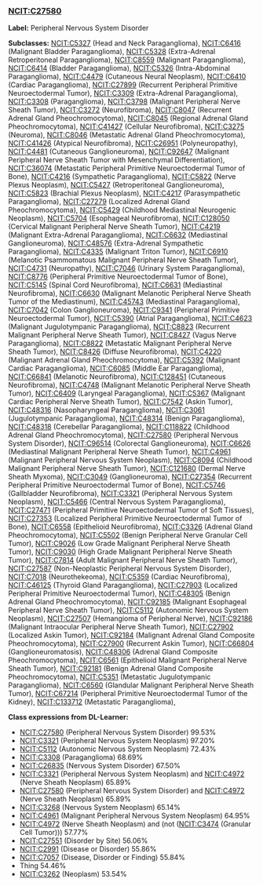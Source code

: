 
### [NCIT:C27580](http://purl.obolibrary.org/obo/NCIT_C27580)
**Label:** Peripheral Nervous System Disorder

**Subclasses:** [NCIT:C5327](http://purl.obolibrary.org/obo/NCIT_C5327) (Head and Neck Paraganglioma), [NCIT:C6416](http://purl.obolibrary.org/obo/NCIT_C6416) (Malignant Bladder Paraganglioma), [NCIT:C5328](http://purl.obolibrary.org/obo/NCIT_C5328) (Extra-Adrenal Retroperitoneal Paraganglioma), [NCIT:C8559](http://purl.obolibrary.org/obo/NCIT_C8559) (Malignant Paraganglioma), [NCIT:C6414](http://purl.obolibrary.org/obo/NCIT_C6414) (Bladder Paraganglioma), [NCIT:C5326](http://purl.obolibrary.org/obo/NCIT_C5326) (Intra-Abdominal Paraganglioma), [NCIT:C4479](http://purl.obolibrary.org/obo/NCIT_C4479) (Cutaneous Neural Neoplasm), [NCIT:C6410](http://purl.obolibrary.org/obo/NCIT_C6410) (Cardiac Paraganglioma), [NCIT:C27899](http://purl.obolibrary.org/obo/NCIT_C27899) (Recurrent Peripheral Primitive Neuroectodermal Tumor), [NCIT:C3309](http://purl.obolibrary.org/obo/NCIT_C3309) (Extra-Adrenal Paraganglioma), [NCIT:C3308](http://purl.obolibrary.org/obo/NCIT_C3308) (Paraganglioma), [NCIT:C3798](http://purl.obolibrary.org/obo/NCIT_C3798) (Malignant Peripheral Nerve Sheath Tumor), [NCIT:C3272](http://purl.obolibrary.org/obo/NCIT_C3272) (Neurofibroma), [NCIT:C8047](http://purl.obolibrary.org/obo/NCIT_C8047) (Recurrent Adrenal Gland Pheochromocytoma), [NCIT:C8045](http://purl.obolibrary.org/obo/NCIT_C8045) (Regional Adrenal Gland Pheochromocytoma), [NCIT:C41427](http://purl.obolibrary.org/obo/NCIT_C41427) (Cellular Neurofibroma), [NCIT:C3275](http://purl.obolibrary.org/obo/NCIT_C3275) (Neuroma), [NCIT:C8046](http://purl.obolibrary.org/obo/NCIT_C8046) (Metastatic Adrenal Gland Pheochromocytoma), [NCIT:C41426](http://purl.obolibrary.org/obo/NCIT_C41426) (Atypical Neurofibroma), [NCIT:C26951](http://purl.obolibrary.org/obo/NCIT_C26951) (Polyneuropathy), [NCIT:C4481](http://purl.obolibrary.org/obo/NCIT_C4481) (Cutaneous Ganglioneuroma), [NCIT:C92647](http://purl.obolibrary.org/obo/NCIT_C92647) (Malignant Peripheral Nerve Sheath Tumor with Mesenchymal Differentiation), [NCIT:C36074](http://purl.obolibrary.org/obo/NCIT_C36074) (Metastatic Peripheral Primitive Neuroectodermal Tumor of Bone), [NCIT:C4216](http://purl.obolibrary.org/obo/NCIT_C4216) (Sympathetic Paraganglioma), [NCIT:C5822](http://purl.obolibrary.org/obo/NCIT_C5822) (Nerve Plexus Neoplasm), [NCIT:C5427](http://purl.obolibrary.org/obo/NCIT_C5427) (Retroperitoneal Ganglioneuroma), [NCIT:C5823](http://purl.obolibrary.org/obo/NCIT_C5823) (Brachial Plexus Neoplasm), [NCIT:C4217](http://purl.obolibrary.org/obo/NCIT_C4217) (Parasympathetic Paraganglioma), [NCIT:C27279](http://purl.obolibrary.org/obo/NCIT_C27279) (Localized Adrenal Gland Pheochromocytoma), [NCIT:C5429](http://purl.obolibrary.org/obo/NCIT_C5429) (Childhood Mediastinal Neurogenic Neoplasm), [NCIT:C5704](http://purl.obolibrary.org/obo/NCIT_C5704) (Esophageal Neurofibroma), [NCIT:C128050](http://purl.obolibrary.org/obo/NCIT_C128050) (Cervical Malignant Peripheral Nerve Sheath Tumor), [NCIT:C4219](http://purl.obolibrary.org/obo/NCIT_C4219) (Malignant Extra-Adrenal Paraganglioma), [NCIT:C6632](http://purl.obolibrary.org/obo/NCIT_C6632) (Mediastinal Ganglioneuroma), [NCIT:C48576](http://purl.obolibrary.org/obo/NCIT_C48576) (Extra-Adrenal Sympathetic Paraganglioma), [NCIT:C4335](http://purl.obolibrary.org/obo/NCIT_C4335) (Malignant Triton Tumor), [NCIT:C6910](http://purl.obolibrary.org/obo/NCIT_C6910) (Melanotic Psammomatous Malignant Peripheral Nerve Sheath Tumor), [NCIT:C4731](http://purl.obolibrary.org/obo/NCIT_C4731) (Neuropathy), [NCIT:C7046](http://purl.obolibrary.org/obo/NCIT_C7046) (Urinary System Paraganglioma), [NCIT:C8776](http://purl.obolibrary.org/obo/NCIT_C8776) (Peripheral Primitive Neuroectodermal Tumor of Bone), [NCIT:C5145](http://purl.obolibrary.org/obo/NCIT_C5145) (Spinal Cord Neurofibroma), [NCIT:C6631](http://purl.obolibrary.org/obo/NCIT_C6631) (Mediastinal Neurofibroma), [NCIT:C6630](http://purl.obolibrary.org/obo/NCIT_C6630) (Malignant Melanotic Peripheral Nerve Sheath Tumor of the Mediastinum), [NCIT:C45743](http://purl.obolibrary.org/obo/NCIT_C45743) (Mediastinal Paraganglioma), [NCIT:C7042](http://purl.obolibrary.org/obo/NCIT_C7042) (Colon Ganglioneuroma), [NCIT:C9341](http://purl.obolibrary.org/obo/NCIT_C9341) (Peripheral Primitive Neuroectodermal Tumor), [NCIT:C5390](http://purl.obolibrary.org/obo/NCIT_C5390) (Atrial Paraganglioma), [NCIT:C4623](http://purl.obolibrary.org/obo/NCIT_C4623) (Malignant Jugulotympanic Paraganglioma), [NCIT:C8823](http://purl.obolibrary.org/obo/NCIT_C8823) (Recurrent Malignant Peripheral Nerve Sheath Tumor), [NCIT:C8427](http://purl.obolibrary.org/obo/NCIT_C8427) (Vagus Nerve Paraganglioma), [NCIT:C8822](http://purl.obolibrary.org/obo/NCIT_C8822) (Metastatic Malignant Peripheral Nerve Sheath Tumor), [NCIT:C8426](http://purl.obolibrary.org/obo/NCIT_C8426) (Diffuse Neurofibroma), [NCIT:C4220](http://purl.obolibrary.org/obo/NCIT_C4220) (Malignant Adrenal Gland Pheochromocytoma), [NCIT:C5392](http://purl.obolibrary.org/obo/NCIT_C5392) (Malignant Cardiac Paraganglioma), [NCIT:C6085](http://purl.obolibrary.org/obo/NCIT_C6085) (Middle Ear Paraganglioma), [NCIT:C66841](http://purl.obolibrary.org/obo/NCIT_C66841) (Melanotic Neurofibroma), [NCIT:C128451](http://purl.obolibrary.org/obo/NCIT_C128451) (Cutaneous Neurofibroma), [NCIT:C4748](http://purl.obolibrary.org/obo/NCIT_C4748) (Malignant Melanotic Peripheral Nerve Sheath Tumor), [NCIT:C6409](http://purl.obolibrary.org/obo/NCIT_C6409) (Laryngeal Paraganglioma), [NCIT:C5367](http://purl.obolibrary.org/obo/NCIT_C5367) (Malignant Cardiac Peripheral Nerve Sheath Tumor), [NCIT:C7542](http://purl.obolibrary.org/obo/NCIT_C7542) (Askin Tumor), [NCIT:C48316](http://purl.obolibrary.org/obo/NCIT_C48316) (Nasopharyngeal Paraganglioma), [NCIT:C3061](http://purl.obolibrary.org/obo/NCIT_C3061) (Jugulotympanic Paraganglioma), [NCIT:C48314](http://purl.obolibrary.org/obo/NCIT_C48314) (Benign Paraganglioma), [NCIT:C48318](http://purl.obolibrary.org/obo/NCIT_C48318) (Cerebellar Paraganglioma), [NCIT:C118822](http://purl.obolibrary.org/obo/NCIT_C118822) (Childhood Adrenal Gland Pheochromocytoma), [NCIT:C27580](http://purl.obolibrary.org/obo/NCIT_C27580) (Peripheral Nervous System Disorder), [NCIT:C96514](http://purl.obolibrary.org/obo/NCIT_C96514) (Colorectal Ganglioneuroma), [NCIT:C6626](http://purl.obolibrary.org/obo/NCIT_C6626) (Mediastinal Malignant Peripheral Nerve Sheath Tumor), [NCIT:C4961](http://purl.obolibrary.org/obo/NCIT_C4961) (Malignant Peripheral Nervous System Neoplasm), [NCIT:C8094](http://purl.obolibrary.org/obo/NCIT_C8094) (Childhood Malignant Peripheral Nerve Sheath Tumor), [NCIT:C121680](http://purl.obolibrary.org/obo/NCIT_C121680) (Dermal Nerve Sheath Myxoma), [NCIT:C3049](http://purl.obolibrary.org/obo/NCIT_C3049) (Ganglioneuroma), [NCIT:C27354](http://purl.obolibrary.org/obo/NCIT_C27354) (Recurrent Peripheral Primitive Neuroectodermal Tumor of Bone), [NCIT:C5746](http://purl.obolibrary.org/obo/NCIT_C5746) (Gallbladder Neurofibroma), [NCIT:C3321](http://purl.obolibrary.org/obo/NCIT_C3321) (Peripheral Nervous System Neoplasm), [NCIT:C5466](http://purl.obolibrary.org/obo/NCIT_C5466) (Central Nervous System Paraganglioma), [NCIT:C27471](http://purl.obolibrary.org/obo/NCIT_C27471) (Peripheral Primitive Neuroectodermal Tumor of Soft Tissues), [NCIT:C27353](http://purl.obolibrary.org/obo/NCIT_C27353) (Localized Peripheral Primitive Neuroectodermal Tumor of Bone), [NCIT:C6558](http://purl.obolibrary.org/obo/NCIT_C6558) (Epithelioid Neurofibroma), [NCIT:C3326](http://purl.obolibrary.org/obo/NCIT_C3326) (Adrenal Gland Pheochromocytoma), [NCIT:C5502](http://purl.obolibrary.org/obo/NCIT_C5502) (Benign Peripheral Nerve Granular Cell Tumor), [NCIT:C9026](http://purl.obolibrary.org/obo/NCIT_C9026) (Low Grade Malignant Peripheral Nerve Sheath Tumor), [NCIT:C9030](http://purl.obolibrary.org/obo/NCIT_C9030) (High Grade Malignant Peripheral Nerve Sheath Tumor), [NCIT:C7814](http://purl.obolibrary.org/obo/NCIT_C7814) (Adult Malignant Peripheral Nerve Sheath Tumor), [NCIT:C27587](http://purl.obolibrary.org/obo/NCIT_C27587) (Non-Neoplastic Peripheral Nervous System Disorder), [NCIT:C7018](http://purl.obolibrary.org/obo/NCIT_C7018) (Neurothekeoma), [NCIT:C5359](http://purl.obolibrary.org/obo/NCIT_C5359) (Cardiac Neurofibroma), [NCIT:C46125](http://purl.obolibrary.org/obo/NCIT_C46125) (Thyroid Gland Paraganglioma), [NCIT:C27903](http://purl.obolibrary.org/obo/NCIT_C27903) (Localized Peripheral Primitive Neuroectodermal Tumor), [NCIT:C48305](http://purl.obolibrary.org/obo/NCIT_C48305) (Benign Adrenal Gland Pheochromocytoma), [NCIT:C92185](http://purl.obolibrary.org/obo/NCIT_C92185) (Malignant Esophageal Peripheral Nerve Sheath Tumor), [NCIT:C5112](http://purl.obolibrary.org/obo/NCIT_C5112) (Autonomic Nervous System Neoplasm), [NCIT:C27507](http://purl.obolibrary.org/obo/NCIT_C27507) (Hemangioma of Peripheral Nerve), [NCIT:C92186](http://purl.obolibrary.org/obo/NCIT_C92186) (Malignant Intraocular Peripheral Nerve Sheath Tumor), [NCIT:C27902](http://purl.obolibrary.org/obo/NCIT_C27902) (Localized Askin Tumor), [NCIT:C92184](http://purl.obolibrary.org/obo/NCIT_C92184) (Malignant Adrenal Gland Composite Pheochromocytoma), [NCIT:C27900](http://purl.obolibrary.org/obo/NCIT_C27900) (Recurrent Askin Tumor), [NCIT:C66804](http://purl.obolibrary.org/obo/NCIT_C66804) (Ganglioneuromatosis), [NCIT:C48306](http://purl.obolibrary.org/obo/NCIT_C48306) (Adrenal Gland Composite Pheochromocytoma), [NCIT:C6561](http://purl.obolibrary.org/obo/NCIT_C6561) (Epithelioid Malignant Peripheral Nerve Sheath Tumor), [NCIT:C92181](http://purl.obolibrary.org/obo/NCIT_C92181) (Benign Adrenal Gland Composite Pheochromocytoma), [NCIT:C5351](http://purl.obolibrary.org/obo/NCIT_C5351) (Metastatic Jugulotympanic Paraganglioma), [NCIT:C6560](http://purl.obolibrary.org/obo/NCIT_C6560) (Glandular Malignant Peripheral Nerve Sheath Tumor), [NCIT:C67214](http://purl.obolibrary.org/obo/NCIT_C67214) (Peripheral Primitive Neuroectodermal Tumor of the Kidney), [NCIT:C133712](http://purl.obolibrary.org/obo/NCIT_C133712) (Metastatic Paraganglioma), 

**Class expressions from DL-Learner:**

- [NCIT:C27580](http://purl.obolibrary.org/obo/NCIT_C27580) (Peripheral Nervous System Disorder) 99.53%
- [NCIT:C3321](http://purl.obolibrary.org/obo/NCIT_C3321) (Peripheral Nervous System Neoplasm) 97.20%
- [NCIT:C5112](http://purl.obolibrary.org/obo/NCIT_C5112) (Autonomic Nervous System Neoplasm) 72.43%
- [NCIT:C3308](http://purl.obolibrary.org/obo/NCIT_C3308) (Paraganglioma) 68.69%
- [NCIT:C26835](http://purl.obolibrary.org/obo/NCIT_C26835) (Nervous System Disorder) 67.50%
- [NCIT:C3321](http://purl.obolibrary.org/obo/NCIT_C3321) (Peripheral Nervous System Neoplasm) and [NCIT:C4972](http://purl.obolibrary.org/obo/NCIT_C4972) (Nerve Sheath Neoplasm) 65.89%
- [NCIT:C27580](http://purl.obolibrary.org/obo/NCIT_C27580) (Peripheral Nervous System Disorder) and [NCIT:C4972](http://purl.obolibrary.org/obo/NCIT_C4972) (Nerve Sheath Neoplasm) 65.89%
- [NCIT:C3268](http://purl.obolibrary.org/obo/NCIT_C3268) (Nervous System Neoplasm) 65.14%
- [NCIT:C4961](http://purl.obolibrary.org/obo/NCIT_C4961) (Malignant Peripheral Nervous System Neoplasm) 64.95%
- [NCIT:C4972](http://purl.obolibrary.org/obo/NCIT_C4972) (Nerve Sheath Neoplasm) and (not ([NCIT:C3474](http://purl.obolibrary.org/obo/NCIT_C3474) (Granular Cell Tumor))) 57.77%
- [NCIT:C27551](http://purl.obolibrary.org/obo/NCIT_C27551) (Disorder by Site) 56.06%
- [NCIT:C2991](http://purl.obolibrary.org/obo/NCIT_C2991) (Disease or Disorder) 55.86%
- [NCIT:C7057](http://purl.obolibrary.org/obo/NCIT_C7057) (Disease, Disorder or Finding) 55.84%
- Thing 54.46%
- [NCIT:C3262](http://purl.obolibrary.org/obo/NCIT_C3262) (Neoplasm) 53.54%


